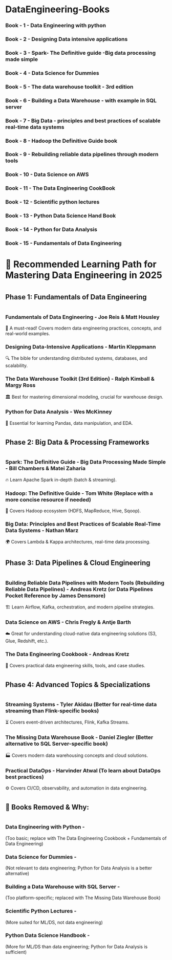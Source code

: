 # DataEngineering-Books
### Book - 1  - Data Engineering with python
### Book - 2  - Designing Data intensive applications
### Book - 3  - Spark- The Definitive guide -Big data processing made simple
### Book - 4  - Data Science for Dummies
### Book - 5  - The data warehouse toolkit - 3rd edition
### Book - 6  - Building a Data Warehouse - with example in SQL server
### Book - 7  - Big Data - principles and best practices of scalable real-time data systems
### Book - 8  - Hadoop the Definitive Guide book
### Book - 9  - Rebuilding reliable data pipelines through modern tools
### Book - 10 - Data Science on AWS
### Book - 11 - The Data Engineering CookBook
### Book - 12 - Scientific python lectures
### Book - 13 - Python Data Science Hand Book 
### Book - 14 - Python for Data Analysis
### Book - 15 - Fundamentals of Data Engineering
##

# 📌 Recommended Learning Path for Mastering Data Engineering in 2025
# 
## Phase 1: Fundamentals of Data Engineering
# 
### Fundamentals of Data Engineering - Joe Reis & Matt Housley
 🚀 A must-read! Covers modern data engineering practices, concepts, and real-world examples.
### Designing Data-Intensive Applications - Martin Kleppmann
🔍 The bible for understanding distributed systems, databases, and scalability.
### The Data Warehouse Toolkit (3rd Edition) - Ralph Kimball & Margy Ross
 🏛️ Best for mastering dimensional modeling, crucial for warehouse design.
### Python for Data Analysis - Wes McKinney
 🐍 Essential for learning Pandas, data manipulation, and EDA.
# 
## Phase 2: Big Data & Processing Frameworks
# 
### Spark: The Definitive Guide - Big Data Processing Made Simple - Bill Chambers & Matei Zaharia
 🔥 Learn Apache Spark in-depth (batch & streaming).
### Hadoop: The Definitive Guide - Tom White (Replace with a more concise resource if needed)
 📀 Covers Hadoop ecosystem (HDFS, MapReduce, Hive, Sqoop).
### Big Data: Principles and Best Practices of Scalable Real-Time Data Systems - Nathan Marz
 🌍 Covers Lambda & Kappa architectures, real-time data processing.
# 
## Phase 3: Data Pipelines & Cloud Engineering
# 
### Building Reliable Data Pipelines with Modern Tools (Rebuilding Reliable Data Pipelines) - Andreas Kretz (or Data Pipelines Pocket Reference by James Densmore)
 🏗️ Learn Airflow, Kafka, orchestration, and modern pipeline strategies.
### Data Science on AWS - Chris Fregly & Antje Barth
 ☁️ Great for understanding cloud-native data engineering solutions (S3, Glue, Redshift, etc.).
### The Data Engineering Cookbook - Andreas Kretz
 📘 Covers practical data engineering skills, tools, and case studies.
# 
## Phase 4: Advanced Topics & Specializations
# 
### Streaming Systems - Tyler Akidau (Better for real-time data streaming than Flink-specific books)
 ⏳ Covers event-driven architectures, Flink, Kafka Streams.
### The Missing Data Warehouse Book - Daniel Ziegler (Better alternative to SQL Server-specific book)
 🏭 Covers modern data warehousing concepts and cloud solutions.
### Practical DataOps - Harvinder Atwal (To learn about DataOps best practices)
 ⚙️ Covers CI/CD, observability, and automation in data engineering.
# 
## 📌 Books Removed & Why:
# 
### Data Engineering with Python - 
(Too basic; replace with The Data Engineering Cookbook + Fundamentals of Data Engineering)
### Data Science for Dummies - 
(Not relevant to data engineering; Python for Data Analysis is a better alternative)
### Building a Data Warehouse with SQL Server - 
(Too platform-specific; replaced with The Missing Data Warehouse Book)
### Scientific Python Lectures - 
(More suited for ML/DS, not data engineering)
### Python Data Science Handbook - 
(More for ML/DS than data engineering; Python for Data Analysis is sufficient)
